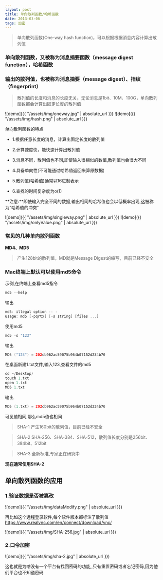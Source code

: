 ```yaml
---
layout: post
title: 单向散列函数/哈希函数
date: 2013-03-06
tags: 加密
---
```


>单向散列函数(One-way hash function)，可以根据根据消息内容计算出散列值

### 单向散列函数，又被称为消息摘要函数（message digest function），哈希函数
### 输出的散列值，也被称为消息摘要（message digest）、指纹（fingerprint）


>散列值的长度和消息的长度无关，无论消息是1bit、10M、100G，单向散列函数都会计算出固定长度的散列值

![demo]({{ "/assets/img/oneway.jpg" | absolute_url }})
![demo]({{ "/assets/img/hash.png" | absolute_url }})


单向散列函数的特点

- 1.根据任意长度的消息，计算出固定长度的散列值

- 2.计算速度快，能快速计算出散列值

- 3.消息不同，散列值也不同,即使输入很相似的数值,散列值也会很大不同

- 4.具备单向性(不可能通过哈希值返回来算原数据)

- 5.散列值(哈希值)通常以16进制表示

- 6.查找的时间复杂度为o(1)

**注意:**即使输入完全不同的数据,输出相同的哈希值也会以低概率出现,这被称为"哈希值的冲突"


![demo]({{ "/assets/img/singleway.png" | absolute_url }})
![demo]({{ "/assets/img/onlyValue.png" | absolute_url }})

### 常见的几种单向散列函数
**MD4、MD5**
>产生128bit的散列值，MD就是Message Digest的缩写，目前已经不安全

### Mac终端上默认可以使用md5命令

示例,在终端上查看md5指令
```swift
md5 --help
```

输出
```swift
md5: illegal option -- -
usage: md5 [-pqrtx] [-s string] [files ...]
```

使用md5
```swift
md5 -s "123"
```
输出
```swift
MD5 ("123") = 202cb962ac59075b964b07152d234b70
```

在桌面新建1.txt文件,输入123,查看文件的md5
```swift
cd ~/Desktop/
touch 1.txt
open 1.txt
MD5 1.txt
```
输出
```swift
MD5 (1.txt) = 202cb962ac59075b964b07152d234b70
```
可见值相同,那么md5值也相同



>SHA-1
产生160bit的散列值，目前已经不安全

>SHA-2
SHA-256、SHA-384、SHA-512，散列值长度分别是256bit、384bit、512bit

>SHA-3
全新标准,专家正在研究中

**现在通常使用SHA-2**

## 单向散列函数的应用 

### 1.验证数据是否被篡改

![demo]({{ "/assets/img/dataModify.png" | absolute_url }})

再比如这个远程登录软件,每个软件版本都标注了散列值
https://www.realvnc.com/en/connect/download/vnc/

![demo]({{ "/assets/img/SHA-256.jpg" | absolute_url }})

### 2.口令加密
![demo]({{ "/assets/img/sha-2.jpg" | absolute_url }})

这也就是为啥没有一个平台有找回密码的功能,,只有重置密码或者忘记密码,因为他们平台也不知道密码


